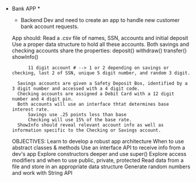 * Bank APP *
    - Backend Dev and need to create an app to handle new customer bank account requests.

    App should:
        Read a .csv file of names, SSN, accounts and initial deposit
        Use a proper data structure to hold all these accounts.
        Both savings and checking accounts share the properties:
            deposit()
            withdraw()
            transfer()
            showInfo()

            11 digit account # --> 1 or 2 depending on savings or checking, last 2 of SSN, unique 5 digit number, and random 3 digit.
        
        Savings accounts are given a Safety Deposit Box, identified by a 3 digit number and accessed with a 4 digit code.
        Checking accounts are assigned a Debit Card with a 12 digit number and 4 digit pin.
        Both accounts will use an interface thtat determines base interest rate.
            Savings use .25 points less than base
            Checking will use 15% of the base rate.
        ShowInfo should reveal relevant account info as well as information specific to the Checking or Savings account.

    OBJECTIVES:
        Learn to develop a robust app architecture
        When to use abstract classes & methods
        Use an interface API to receive info from a dev's app
        Explore constructors deeper and use super()
        Explore access modifiers and when to use public, private, protected
        Read data from a file and store in an appropriate data structure
        Generate random numbers and work with String API